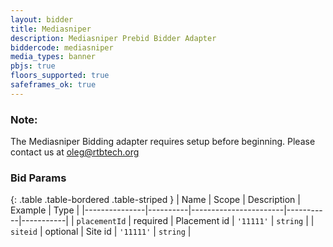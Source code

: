 ```yaml
---
layout: bidder
title: Mediasniper
description: Mediasniper Prebid Bidder Adapter
biddercode: mediasniper
media_types: banner
pbjs: true
floors_supported: true
safeframes_ok: true
---
```

### Note:

The Mediasniper Bidding adapter requires setup before beginning. Please contact us at oleg@rtbtech.org

### Bid Params

{: .table .table-bordered .table-striped }
| Name          | Scope    | Description           | Example   | Type      |
|---------------|----------|-----------------------|-----------|-----------|
| `placementId` | required | Placement id         | `'11111'`    | `string` |
| `siteid` | optional | Site id         | `'11111'`    | `string` |

